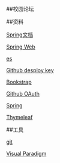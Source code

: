 ##校园论坛

##资料

[Spring文档](https://spring.io/guides)

[Spring Web](https://spring.io/guides/gs/serving-web-content/)

[es](https://elasticsearch.cn/explore)

[Github desploy key](https://docs.github.com/cn/developers/overview/managing-deploy-keys#deploy-keys)

[Bookstrap](https://v3.bootcss.com/getting-started/)

[Github OAuth](https://docs.github.com/cn/developers/apps/building-oauth-apps/creating-an-oauth-app)

[Spring](https://docs.spring.io/spring-boot/docs/2.0.0.RC1/reference/htmlsingle/#boot-features-embedded-database-support)

[Thymeleaf](https://www.thymeleaf.org/doc/tutorials/3.0/usingthymeleaf.html#setting-attribute-values)


##工具

[git](https://git-scm.com/download)

[Visual Paradigm](https://www.visual-paradigm.com/cn/)
